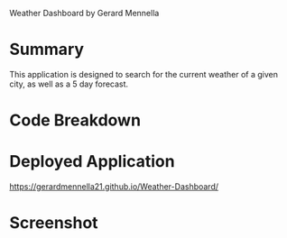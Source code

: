 Weather Dashboard by Gerard Mennella

# Summary
This application is designed to search for the current weather of a given city, as well as a 5 day forecast.

# Code Breakdown

# Deployed Application
https://gerardmennella21.github.io/Weather-Dashboard/

# Screenshot